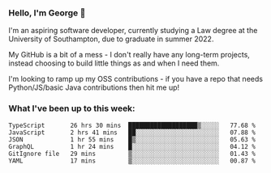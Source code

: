 ### Hello, I'm George 👋

I'm an aspiring software developer, currently studying a Law degree at the University of Southampton, due to graduate in summer 2022. 

My GitHub is a bit of a mess - I don't really have any long-term projects, instead choosing to build little things as and when I need them.

I'm looking to ramp up my OSS contributions - if you have a repo that needs Python/JS/basic Java contributions then hit me up!

<!--
**georgegebbett/georgegebbett** is a ✨ _special_ ✨ repository because its `README.md` (this file) appears on your GitHub profile.

Here are some ideas to get you started:

- 🔭 I’m currently working on ...
- 🌱 I’m currently learning ...
- 👯 I’m looking to collaborate on ...
- 🤔 I’m looking for help with ...
- 💬 Ask me about ...
- 📫 How to reach me: ...
- 😄 Pronouns: ...
- ⚡ Fun fact: ...
-->

### What I've been up to this week:
<!--START_SECTION:waka-->

```text
TypeScript       26 hrs 30 mins  ███████████████████▒░░░░░   77.68 %
JavaScript       2 hrs 41 mins   ██░░░░░░░░░░░░░░░░░░░░░░░   07.88 %
JSON             1 hr 55 mins    █▒░░░░░░░░░░░░░░░░░░░░░░░   05.63 %
GraphQL          1 hr 24 mins    █░░░░░░░░░░░░░░░░░░░░░░░░   04.12 %
GitIgnore file   29 mins         ▒░░░░░░░░░░░░░░░░░░░░░░░░   01.43 %
YAML             17 mins         ▒░░░░░░░░░░░░░░░░░░░░░░░░   00.87 %
```

<!--END_SECTION:waka-->
